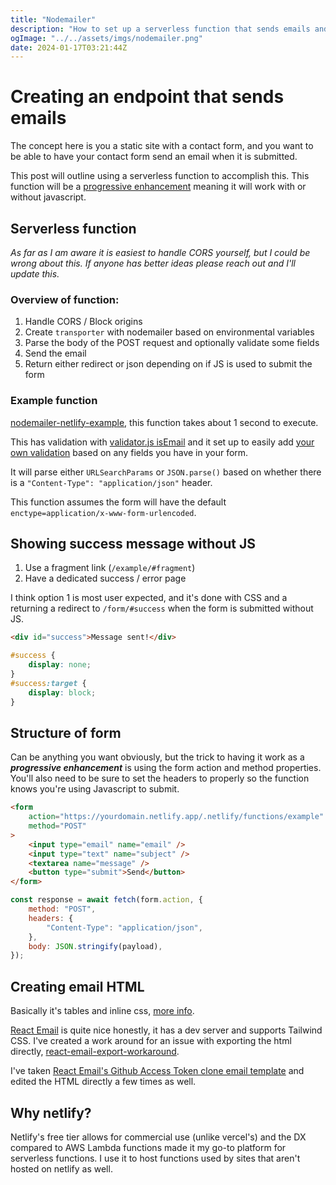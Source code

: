 ```yaml
---
title: "Nodemailer"
description: "How to set up a serverless function that sends emails and use it on a static website"
ogImage: "../../assets/imgs/nodemailer.png"
date: 2024-01-17T03:21:44Z
---
```


# Creating an endpoint that sends emails

The concept here is you a static site with a contact form, and you want to be able to have your contact form send an email when it is submitted.

This post will outline using a serverless function to accomplish this. This function will be a [progressive enhancement](https://developer.mozilla.org/en-US/docs/Glossary/Progressive_Enhancement) meaning it will work with or without javascript. 

## Serverless function

*As far as I am aware it is easiest to handle CORS yourself, but I could be wrong about this. If anyone has better ideas please reach out and I'll update this.*

### Overview of function:

1. Handle CORS / Block origins
2. Create `transporter` with nodemailer based on environmental variables
3. Parse the body of the POST request and optionally validate some fields
4. Send the email
5. Return either redirect or json depending on if JS is used to submit the form

### Example function

[nodemailer-netlify-example](https://github.com/OliverSpeir/nodemailer-netlify-example), this function takes about 1 second to execute.

This has validation with [validator.js isEmail](https://github.com/validatorjs/validator.js/tree/master) and it set up to easily add [your own validation](https://github.com/OliverSpeir/nodemailer-netlify-example/blob/77eb9dd13fc762320e6e15900374e0819edd34a9/src/utils/index.ts#L11-L28) based on any fields you have in your form. 

It will parse either `URLSearchParams` or `JSON.parse()` based on whether there is a `"Content-Type": "application/json"` header. 

This function assumes the form will have the default `enctype=application/x-www-form-urlencoded`. 

## Showing success message without JS

1. Use a fragment link (`/example/#fragment`)
2. Have a dedicated success / error page

I think option 1 is most user expected, and it's done with CSS and a returning a redirect to `/form/#success` when the form is submitted without JS.

```html
<div id="success">Message sent!</div>
```
```css
#success {
	display: none;
}
#success:target {
	display: block;
}
```

## Structure of form

Can be anything you want obviously, but the trick to having it work as a ***progressive enhancement*** is using the form action and method properties. You'll also need to be sure to set the headers to properly so the function knows you're using Javascript to submit.

```html ins={2-3}
<form
	action="https://yourdomain.netlify.app/.netlify/functions/example"
	method="POST"
>
	<input type="email" name="email" />
	<input type="text" name="subject" />
	<textarea name="message" />
	<button type="submit">Send</button>
</form>
```

```js ins={3-5}
const response = await fetch(form.action, {
	method: "POST",
	headers: {
		"Content-Type": "application/json",
	},
	body: JSON.stringify(payload),
});
```

## Creating email HTML

Basically it's tables and inline css, [more info](https://www.smashingmagazine.com/2021/04/complete-guide-html-email-templates-tools/).

[React Email](https://react.email/) is quite nice honestly, it has a dev server and supports Tailwind CSS. I've created a work around for an issue with exporting the html directly, [react-email-export-workaround](https://github.com/OliverSpeir/react-email-export-workaround).

I've taken [React Email's Github Access Token clone email template](https://demo.react.email/preview/github-access-token.tsx?view=source&lang=markup) and edited the HTML directly a few times as well.

## Why netlify?

Netlify's free tier allows for commercial use (unlike vercel's) and the DX compared to AWS Lambda functions made it my go-to platform for serverless functions. I use it to host functions used by sites that aren't hosted on netlify as well.